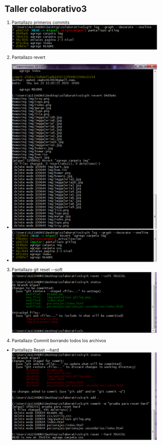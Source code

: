 # Taller colaborativo3

1. Pantallazo primeros commits
![alt text](https://raw.githubusercontent.com/JorgeCuatin/colaborativo3/miguel2/img/pantallazo%20gitlog.png "Logo Title Text 1")

2. Pantallazo revert
* ![alt text](https://raw.githubusercontent.com/JorgeCuatin/colaborativo3/miguel2/img/gitrevert1.png "Logo Title Text 1")
* ![alt text](https://raw.githubusercontent.com/JorgeCuatin/colaborativo3/miguel2/img/gitrevert2.png "Logo Title Text 1")

3. Pantallazo git reset --soft
![alt text](https://raw.githubusercontent.com/JorgeCuatin/colaborativo3/miguel2/img/gitreset.png "Logo Title Text 1")

4. Pantallazo Commit borrando todos los archivos
* Pantallazo Reset --hard 
![alt text](https://raw.githubusercontent.com/JorgeCuatin/colaborativo3/miguel2/img/gitresethard.png "Logo Title Text 1") 